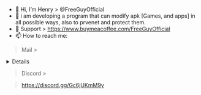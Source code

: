 - 👋 Hi, I’m Henry > @FreeGuyOfficial
- 🥇 i am developing a program that can modify apk [Games, and apps] in all possible ways, also to prvenet and protect them.
- 🙏 Support > https://www.buymeacoffee.com/FreeGuyOfficial
- 📫 How to reach me: 
> Mail > 

<details> 
 
freeguytogab@gmail.com
 
mypcfirstclass@gmail.com
 
</details>

> Discord > 

> https://discord.gg/Gc6jUKmM9y

 
